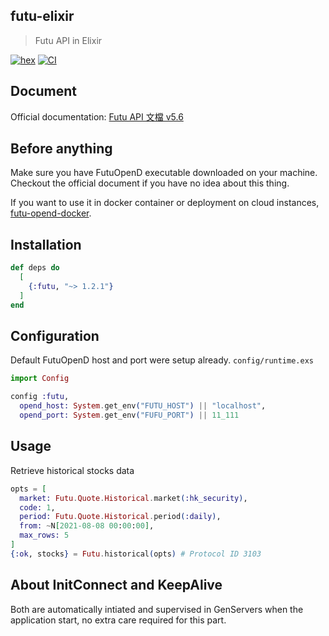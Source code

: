 ## futu-elixir
> Futu API in Elixir

[![hex](https://img.shields.io/hexpm/v/futu.svg)](https://hex.pm/packages/futu)
[![CI](https://github.com/lok0613/futu-elixir/actions/workflows/ci.yml/badge.svg?branch=master)](https://github.com/lok0613/futu-elixir/actions/workflows/ci.yml)

## Document
Official documentation: [Futu API 文檔 v5.6](https://openapi.futunn.com/futu-api-doc/)

## Before anything
Make sure you have FutuOpenD executable downloaded on your machine.
Checkout the official document if you have no idea about this thing.

If you want to use it in docker container or deployment on cloud instances, [futu-opend-docker](https://github.com/lok0613/futu-opend-docker).

## Installation
```elixir
def deps do
  [
    {:futu, "~> 1.2.1"}
  ]
end
```

## Configuration
Default FutuOpenD host and port were setup already.
`config/runtime.exs`
```elixir
import Config

config :futu,
  opend_host: System.get_env("FUTU_HOST") || "localhost",
  opend_port: System.get_env("FUFU_PORT") || 11_111
```

## Usage

Retrieve historical stocks data
```elixir
opts = [
  market: Futu.Quote.Historical.market(:hk_security),
  code: 1,
  period: Futu.Quote.Historical.period(:daily),
  from: ~N[2021-08-08 00:00:00],
  max_rows: 5
]
{:ok, stocks} = Futu.historical(opts) # Protocol ID 3103
```

## About InitConnect and KeepAlive
Both are automatically intiated and supervised in GenServers when the application start, no extra care required for this part.
